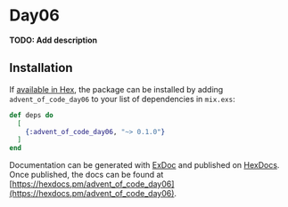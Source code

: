 # Day06

**TODO: Add description**

## Installation

If [available in Hex](https://hex.pm/docs/publish), the package can be installed
by adding `advent_of_code_day06` to your list of dependencies in `mix.exs`:

```elixir
def deps do
  [
    {:advent_of_code_day06, "~> 0.1.0"}
  ]
end
```

Documentation can be generated with [ExDoc](https://github.com/elixir-lang/ex_doc)
and published on [HexDocs](https://hexdocs.pm). Once published, the docs can
be found at [https://hexdocs.pm/advent_of_code_day06](https://hexdocs.pm/advent_of_code_day06).

